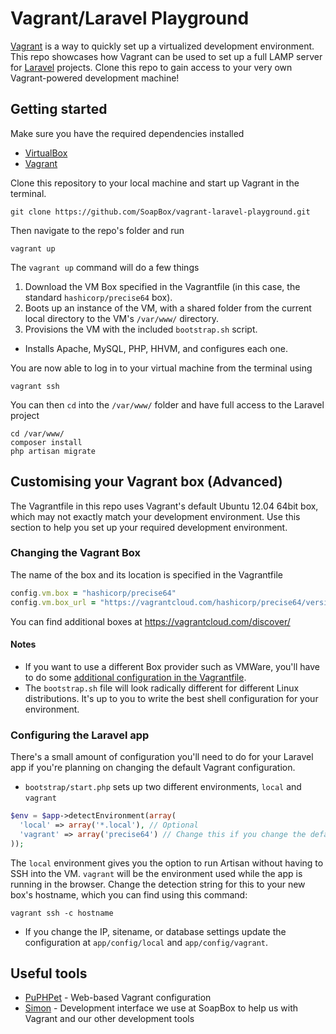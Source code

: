 Vagrant/Laravel Playground
===============================================================================

[Vagrant](http://www.vagrantup.com/) is a way to quickly set up a virtualized development environment. This repo showcases how Vagrant can be used to set up a full LAMP server for [Laravel](http://laravel.com/) projects. Clone this repo to gain access to your very own Vagrant-powered development machine!

## Getting started

Make sure you have the required dependencies installed

* [VirtualBox](https://www.virtualbox.org/wiki/Downloads)
* [Vagrant](http://www.vagrantup.com/downloads.html)

Clone this repository to your local machine and start up Vagrant in the terminal.

```
git clone https://github.com/SoapBox/vagrant-laravel-playground.git
```


Then navigate to the repo's folder and run

```
vagrant up
```

The `vagrant up` command will do a few things

1. Download the VM Box specified in the Vagrantfile (in this case, the standard `hashicorp/precise64` box).
2. Boots up an instance of the VM, with a shared folder from the current local directory to the VM's `/var/www/` directory.
3. Provisions the VM with the included `bootstrap.sh` script.
 - Installs Apache, MySQL, PHP, HHVM, and configures each one.

You are now able to log in to your virtual machine from the terminal using

```
vagrant ssh
```


You can then `cd` into the `/var/www/` folder and have full access to the Laravel project

```
cd /var/www/
composer install
php artisan migrate
```

## Customising your Vagrant box (Advanced)

The Vagrantfile in this repo uses Vagrant's default Ubuntu 12.04 64bit box, which may not exactly match your development environment. Use this section to help you set up your required development environment.

### Changing the Vagrant Box

The name of the box and its location is specified in the Vagrantfile

```rb
config.vm.box = "hashicorp/precise64"
config.vm.box_url = "https://vagrantcloud.com/hashicorp/precise64/version/2/provider/virtualbox.box"
```

You can find additional boxes at https://vagrantcloud.com/discover/

#### Notes
* If you want to use a different Box provider such as VMWare, you'll have to do some [additional configuration in the Vagrantfile](https://docs.vagrantup.com/v2/providers/configuration.html).
* The `bootstrap.sh` file will look radically different for different Linux distributions. It's up to you to write the best shell configuration for your environment.

### Configuring the Laravel app

There's a small amount of configuration you'll need to do for your Laravel app if you're planning on changing the default Vagrant configuration.

* `bootstrap/start.php` sets up two different environments, `local` and `vagrant`

```php
$env = $app->detectEnvironment(array(
  'local' => array('*.local'), // Optional
  'vagrant' => array('precise64') // Change this if you change the default VM
));
```

The `local` environment gives you the option to run Artisan without having to SSH into the VM. `vagrant` will be the environment used while the app is running in the browser. Change the detection string for this to your new box's hostname, which you can find using this command:

```
vagrant ssh -c hostname
```

* If you change the IP, sitename, or database settings update the configuration at `app/config/local` and `app/config/vagrant`.

## Useful tools

* [PuPHPet](https://puphpet.com/) - Web-based Vagrant configuration
* [Simon](https://github.com/SoapBox/simon) - Development interface we use at SoapBox to help us with Vagrant and our other development tools

